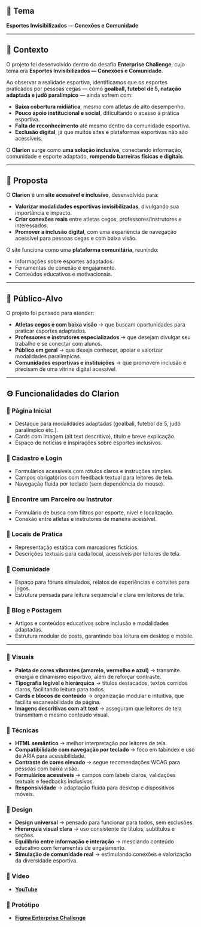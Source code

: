 
## 📌 Tema  
**Esportes Invisibilizados — Conexões e Comunidade**  

---

## 📌 Contexto 
O projeto foi desenvolvido dentro do desafio **Enterprise Challenge**, cujo tema era **Esportes
 Invisibilizados — Conexões e Comunidade**.

Ao observar a realidade esportiva, identificamos que os esportes praticados por pessoas cegas — como  **goalball, futebol de 5, natação adaptada e judô paralímpico** — ainda sofrem com:
- **Baixa cobertura midiática**, mesmo com atletas de alto desempenho.  
- **Pouco apoio institucional e social**, dificultando o acesso à prática esportiva.  
- **Falta de reconhecimento** até mesmo dentro da comunidade esportiva.  
- **Exclusão digital**, já que muitos sites e plataformas esportivas não são acessíveis. 

O **Clarion** surge como **uma solução inclusiva**, conectando informação, comunidade e esporte adaptado, **rompendo barreiras físicas e digitais**.

---

## 🎯 Proposta  
O **Clarion** é um **site acessível e inclusivo**, desenvolvido para:
- **Valorizar modalidades esportivas invisibilizadas**, divulgando sua importância e impacto.  
- **Criar conexões reais** entre atletas cegos, professores/instrutores e interessados.  
- **Promover a inclusão digital**, com uma experiência de navegação acessível para pessoas cegas e com baixa visão.  

O site funciona como uma **plataforma comunitária**, reunindo:  
- Informações sobre esportes adaptados.  
- Ferramentas de conexão e engajamento.  
- Conteúdos educativos e motivacionais.  

---

## 👥 Público-Alvo  
O projeto foi pensado para atender:  
- **Atletas cegos e com baixa visão** → que buscam oportunidades para praticar esportes adaptados.  
- **Professores e instrutores especializados** → que desejam divulgar seu trabalho e se conectar com alunos.  
- **Público em geral** → que deseja conhecer, apoiar e valorizar modalidades paralímpicas.  
- **Comunidades esportivas e instituições** → que promovem inclusão e precisam de uma vitrine digital acessível.  

---

## ⚙️ Funcionalidades do Clarion  

### 🔹 Página Inicial  
- Destaque para modalidades adaptadas (goalball, futebol de 5, judô paralímpico etc.).  
- Cards com imagem (alt text descritivo), título e breve explicação.  
- Espaço de notícias e inspirações sobre esportes inclusivos.  

### 🔹 Cadastro e Login  
- Formulários acessíveis com rótulos claros e instruções simples.  
- Campos obrigatórios com feedback textual para leitores de tela.  
- Navegação fluida por teclado (sem dependência do mouse).  

### 🔹 Encontre um Parceiro ou Instrutor  
- Formulário de busca com filtros por esporte, nível e localização.  
- Conexão entre atletas e instrutores de maneira acessível. 

### 🔹 Locais de Prática  
- Representação estática com marcadores fictícios.  
- Descrições textuais para cada local, acessíveis por leitores de tela. 

### 🔹 Comunidade  
- Espaço para fóruns simulados, relatos de experiências e convites para jogos.  
- Estrutura pensada para leitura sequencial e clara em leitores de tela.  

### 🔹 Blog e Postagem  
- Artigos e conteúdos educativos sobre inclusão e modalidades adaptadas.  
- Estrutura modular de posts, garantindo boa leitura em desktop e mobile.  

---

### 📌 Visuais  
- **Paleta de cores vibrantes (amarelo, vermelho e azul)** → transmite energia e dinamismo esportivo, além de reforçar contraste.  
- **Tipografia legível e hierárquica** → títulos destacados, textos corridos claros, facilitando leitura para todos.  
- **Cards e blocos de conteúdo** → organização modular e intuitiva, que facilita escaneabilidade da página.  
- **Imagens descritivas com alt text** → asseguram que leitores de tela transmitam o mesmo conteúdo visual.  

### 📌 Técnicas  
- **HTML semântico** → melhor interpretação por leitores de tela.  
- **Compatibilidade com navegação por teclado** → foco em tabindex e uso de ARIA para acessibilidade.  
- **Contraste de cores elevado** → segue recomendações WCAG para pessoas com baixa visão.  
- **Formulários acessíveis** → campos com labels claros, validações textuais e feedbacks inclusivos.  
- **Responsividade** → adaptação fluida para desktop e dispositivos móveis.  

### 📌 Design  
- **Design universal** → pensado para funcionar para todos, sem exclusões.  
- **Hierarquia visual clara** → uso consistente de títulos, subtítulos e seções.  
- **Equilíbrio entre informação e interação** → mesclando conteúdo educativo com ferramentas de engajamento.  
- **Simulação de comunidade real** → estimulando conexões e valorização da diversidade esportiva.  

### 🎥 Vídeo  
- [**YouTube**](https://youtu.be/w4JQY7GEiP4)

### 🔗 Protótipo
- [**Figma Enterprise Challenge**](https://www.figma.com/design/qoIrNVgT7LaSMX57IDx61o/Enterprise-Challenge?node-id=2705-2700&t=IU3XMaP6sKr90tRv-1)

